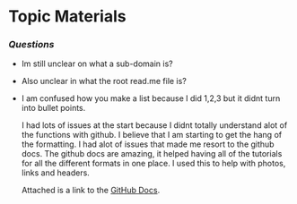 # **Topic Materials**
### *Questions*

- Im still unclear on what a sub-domain is?

* Also unclear in what the root read.me file is?

+ I am confused how you make a list because I did 1,2,3 but it didnt turn into bullet points.

  I had lots of issues at the start because I didnt totally understand alot of the functions with github. I believe that I am starting to get the hang of the formatting. I had alot of issues that made me resort to the github docs. The github docs are amazing, it helped having all of the tutorials for all the different formats in one place. I used this to help with photos, links and headers.

  Attached is a link to the [GitHub Docs](https://docs.github.com/en/get-started/writing-on-github/getting-started-with-writing-and-formatting-on-github/basic-writing-and-formatting-syntax).
